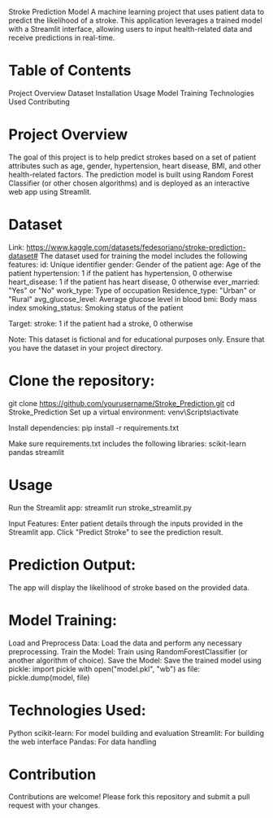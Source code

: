 Stroke Prediction Model
A machine learning project that uses patient data to predict the likelihood of a stroke. This application leverages a trained model with a Streamlit interface, allowing users to input health-related data and receive predictions in real-time.

# Table of Contents
Project Overview
Dataset
Installation
Usage
Model Training
Technologies Used
Contributing

# Project Overview

The goal of this project is to help predict strokes based on a set of patient attributes such as age, gender, hypertension, heart disease, BMI, and other health-related factors. The prediction model is built using Random Forest Classifier (or other chosen algorithms) and is deployed as an interactive web app using Streamlit.

# Dataset

Link: https://www.kaggle.com/datasets/fedesoriano/stroke-prediction-dataset#
The dataset used for training the model includes the following features:
id: Unique identifier
gender: Gender of the patient
age: Age of the patient
hypertension: 1 if the patient has hypertension, 0 otherwise
heart_disease: 1 if the patient has heart disease, 0 otherwise
ever_married: "Yes" or "No"
work_type: Type of occupation
Residence_type: "Urban" or "Rural"
avg_glucose_level: Average glucose level in blood
bmi: Body mass index
smoking_status: Smoking status of the patient

Target:
stroke: 1 if the patient had a stroke, 0 otherwise

Note: This dataset is fictional and for educational purposes only. Ensure that you have the dataset in your project directory.

# Clone the repository:

git clone https://github.com/yourusername/Stroke_Prediction.git
cd Stroke_Prediction
Set up a virtual environment:
venv\Scripts\activate

Install dependencies:
pip install -r requirements.txt

Make sure requirements.txt includes the following libraries:
scikit-learn
pandas
streamlit

# Usage
Run the Streamlit app:
streamlit run stroke_streamlit.py

Input Features:
Enter patient details through the inputs provided in the Streamlit app.
Click "Predict Stroke" to see the prediction result.

# Prediction Output:
The app will display the likelihood of stroke based on the provided data.

# Model Training:
Load and Preprocess Data: Load the data and perform any necessary preprocessing.
Train the Model: Train using RandomForestClassifier (or another algorithm of choice).
Save the Model: Save the trained model using pickle:
import pickle
with open("model.pkl", "wb") as file:
    pickle.dump(model, file)

# Technologies Used:
Python
scikit-learn: For model building and evaluation
Streamlit: For building the web interface
Pandas: For data handling

# Contribution
Contributions are welcome! Please fork this repository and submit a pull request with your changes.
